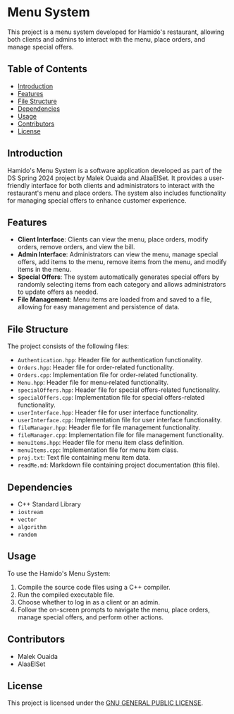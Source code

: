# Menu System

This project is a menu system developed for Hamido's restaurant, allowing both clients and admins to interact with the menu, place orders, and manage special offers.

## Table of Contents

- [Introduction](#introduction)
- [Features](#features)
- [File Structure](#file-structure)
- [Dependencies](#dependencies)
- [Usage](#usage)
- [Contributors](#contributors)
- [License](#license)

## Introduction

Hamido's Menu System is a software application developed as part of the DS Spring 2024 project by Malek Ouaida and AlaaElSet. It provides a user-friendly interface for both clients and administrators to interact with the restaurant's menu and place orders. The system also includes functionality for managing special offers to enhance customer experience.

## Features

- **Client Interface**: Clients can view the menu, place orders, modify orders, remove orders, and view the bill.
- **Admin Interface**: Administrators can view the menu, manage special offers, add items to the menu, remove items from the menu, and modify items in the menu.
- **Special Offers**: The system automatically generates special offers by randomly selecting items from each category and allows administrators to update offers as needed.
- **File Management**: Menu items are loaded from and saved to a file, allowing for easy management and persistence of data.

## File Structure

The project consists of the following files:

- `Authentication.hpp`: Header file for authentication functionality.
- `Orders.hpp`: Header file for order-related functionality.
- `Orders.cpp`: Implementation file for order-related functionality.
- `Menu.hpp`: Header file for menu-related functionality.
- `specialOffers.hpp`: Header file for special offers-related functionality.
- `specialOffers.cpp`: Implementation file for special offers-related functionality.
- `userInterface.hpp`: Header file for user interface functionality.
- `userInterface.cpp`: Implementation file for user interface functionality.
- `fileManager.hpp`: Header file for file management functionality.
- `fileManager.cpp`: Implementation file for file management functionality.
- `menuItems.hpp`: Header file for menu item class definition.
- `menuItems.cpp`: Implementation file for menu item class.
- `proj.txt`: Text file containing menu item data.
- `readMe.md`: Markdown file containing project documentation (this file).

## Dependencies

- C++ Standard Library
- `iostream`
- `vector`
- `algorithm`
- `random`

## Usage

To use the Hamido's Menu System:

1. Compile the source code files using a C++ compiler.
2. Run the compiled executable file.
3. Choose whether to log in as a client or an admin.
4. Follow the on-screen prompts to navigate the menu, place orders, manage special offers, and perform other actions.

## Contributors

- Malek Ouaida
- AlaaElSet

## License

This project is licensed under the [GNU GENERAL PUBLIC LICENSE](LICENSE).
